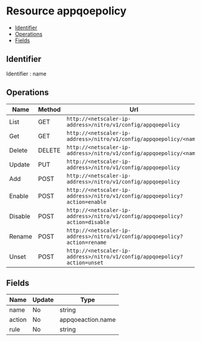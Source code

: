 # Resource appqoepolicy

- [Identifier](#identifier)
- [Operations](#operations)
- [Fields](#fields)

## Identifier

Identifier : name

## Operations

| Name | Method | Url |
|----|----|----|
| List | GET | `http://<netscaler-ip-address>/nitro/v1/config/appqoepolicy` |
| Get | GET | `http://<netscaler-ip-address>/nitro/v1/config/appqoepolicy/<name>` |
| Delete | DELETE | `http://<netscaler-ip-address>/nitro/v1/config/appqoepolicy/<name>` |
| Update | PUT | `http://<netscaler-ip-address>/nitro/v1/config/appqoepolicy` |
| Add | POST | `http://<netscaler-ip-address>/nitro/v1/config/appqoepolicy` |
| Enable | POST | `http://<netscaler-ip-address>/nitro/v1/config/appqoepolicy?action=enable` |
| Disable | POST | `http://<netscaler-ip-address>/nitro/v1/config/appqoepolicy?action=disable` |
| Rename | POST | `http://<netscaler-ip-address>/nitro/v1/config/appqoepolicy?action=rename` |
| Unset | POST | `http://<netscaler-ip-address>/nitro/v1/config/appqoepolicy?action=unset` |

## Fields

| Name | Update | Type |
|----|----|----|
| name | No | string |
| action | No | appqoeaction.name |
| rule | No | string |

